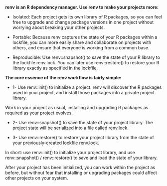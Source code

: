 **renv is an R dependency manager. Use renv to make your projects more:**

- Isolated: Each project gets its own library of R packages, so you can feel free to upgrade and change package versions in one project without worrying about breaking your other projects.

- Portable: Because renv captures the state of your R packages within a lockfile, you can more easily share and collaborate on projects with others, and ensure that everyone is working from a common base.

- Reproducible: Use renv::snapshot() to save the state of your R library to the lockfile renv.lock. You can later use renv::restore() to restore your R library exactly as specified in the lockfile.

**The core essence of the renv workflow is fairly simple:**

- 1- Use renv::init() to initialize a project. renv will discover the R packages used in your project, and install those packages into a private project library.

Work in your project as usual, installing and upgrading R packages as required as your project evolves.

- 2- Use renv::snapshot() to save the state of your project library. The project state will be serialized into a file called renv.lock.

- 3- Use renv::restore() to restore your project library from the state of your previously-created lockfile renv.lock.

In short: use renv::init() to initialize your project library, and use renv::snapshot() / renv::restore() to save and load the state of your library.

After your project has been initialized, you can work within the project as before, but without fear that installing or upgrading packages could affect other projects on your system.
